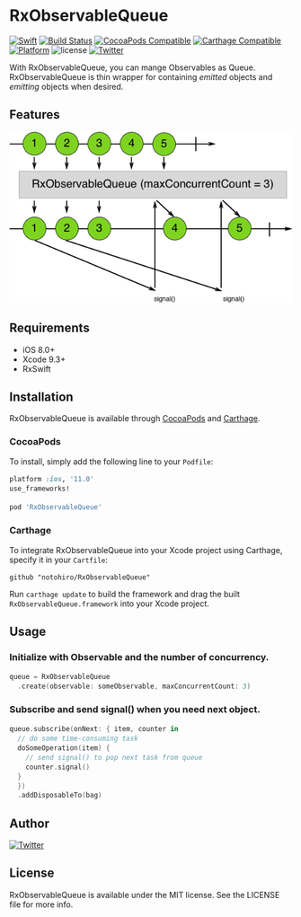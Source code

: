 # RxObservableQueue

[![Swift](https://img.shields.io/badge/Swift-4.1%2B-orange.svg)](https://swift.org)
[![Build Status](https://travis-ci.org/notohiro/RxObservableQueue.svg?branch=master)](https://travis-ci.org/notohiro/RxObservableQueue)
[![CocoaPods Compatible](https://img.shields.io/cocoapods/v/RxObservableQueue.svg)](https://img.shields.io/cocoapods/v/RxObservableQueue.svg)
[![Carthage Compatible](https://img.shields.io/badge/Carthage-compatible-4BC51D.svg?style=flat)](https://github.com/Carthage/Carthage)
[![Platform](https://img.shields.io/cocoapods/p/RxObservableQueue.svg?style=flat)](http://cocoapods.org/pods/RxObservableQueue)
![license](https://cocoapod-badges.herokuapp.com/l/URWeatherView/badge.png)
[![Twitter](https://img.shields.io/badge/twitter-@notohiro-blue.svg?style=flat)](http://twitter.com/notohiro)

With RxObservableQueue, you can mange Observables as Queue.
RxObservableQueue is thin wrapper for containing _emitted_ objects and _emitting_ objects when desired.

## Features

<img src="https://raw.githubusercontent.com/notohiro/RxObservableQueue/master/picture.png" width="603">

## Requirements

- iOS 8.0+
- Xcode 9.3+
- RxSwift

## Installation

RxObservableQueue is available through [CocoaPods](http://cocoapods.org) and [Carthage](https://github.com/Carthage/Carthage).

### CocoaPods

To install, simply add the following line to your `Podfile`:

```ruby
platform :ios, '11.0'
use_frameworks!

pod 'RxObservableQueue'
```

### Carthage

To integrate RxObservableQueue into your Xcode project using Carthage, specify it in your `Cartfile`:

```ogdl
github "notohiro/RxObservableQueue"
```

Run `carthage update` to build the framework and drag the built `RxObservableQueue.framework` into your Xcode project.

## Usage

### Initialize with Observable and the number of concurrency.

```Swift
queue = RxObservableQueue
  .create(observable: someObservable, maxConcurrentCount: 3)
```

### Subscribe and send signal() when you need next object.

```Swift
queue.subscribe(onNext: { item, counter in
  // do some time-consuming task
  doSomeOperation(item) {
    // send signal() to pop next task from queue
    counter.signal()
  }
  })
  .addDisposableTo(bag)
```

## Author

[![Twitter](https://img.shields.io/badge/twitter-@notohiro-blue.svg?style=flat)](http://twitter.com/notohiro)

## License

RxObservableQueue is available under the MIT license. See the LICENSE file for more info.
